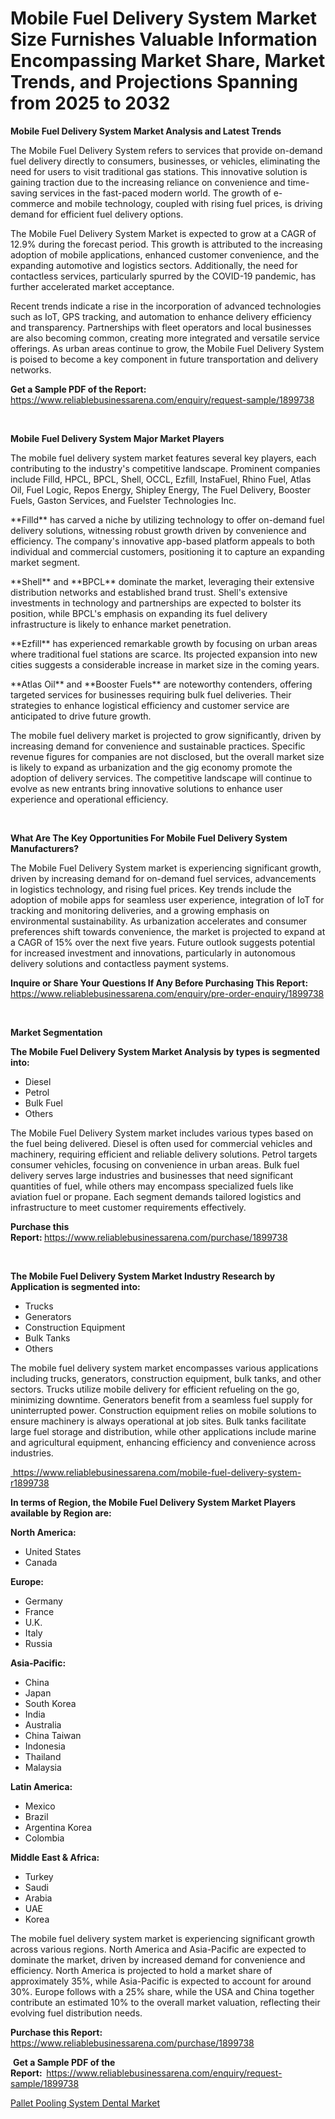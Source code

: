 <p><h1>Mobile Fuel Delivery System Market Size Furnishes Valuable Information Encompassing Market Share, Market Trends, and Projections Spanning from 2025 to 2032</h1></p><p><strong>Mobile Fuel Delivery System Market Analysis and Latest Trends</strong></p>
<p><p>The Mobile Fuel Delivery System refers to services that provide on-demand fuel delivery directly to consumers, businesses, or vehicles, eliminating the need for users to visit traditional gas stations. This innovative solution is gaining traction due to the increasing reliance on convenience and time-saving services in the fast-paced modern world. The growth of e-commerce and mobile technology, coupled with rising fuel prices, is driving demand for efficient fuel delivery options.</p><p>The Mobile Fuel Delivery System Market is expected to grow at a CAGR of 12.9% during the forecast period. This growth is attributed to the increasing adoption of mobile applications, enhanced customer convenience, and the expanding automotive and logistics sectors. Additionally, the need for contactless services, particularly spurred by the COVID-19 pandemic, has further accelerated market acceptance.</p><p>Recent trends indicate a rise in the incorporation of advanced technologies such as IoT, GPS tracking, and automation to enhance delivery efficiency and transparency. Partnerships with fleet operators and local businesses are also becoming common, creating more integrated and versatile service offerings. As urban areas continue to grow, the Mobile Fuel Delivery System is poised to become a key component in future transportation and delivery networks.</p></p>
<p><strong>Get a Sample PDF of the Report:&nbsp;</strong> <a href="https://www.reliablebusinessarena.com/enquiry/request-sample/1899738?utm_campaign=3254&utm_medium=2&utm_source=Github&utm_content=ia&utm_term=11032025&utm_id=mobile-fuel-delivery-system">https://www.reliablebusinessarena.com/enquiry/request-sample/1899738</a></p>
<p>&nbsp;</p>
<p><strong>Mobile Fuel Delivery System Major Market Players</strong></p>
<p><p>The mobile fuel delivery system market features several key players, each contributing to the industry's competitive landscape. Prominent companies include Filld, HPCL, BPCL, Shell, OCCL, Ezfill, InstaFuel, Rhino Fuel, Atlas Oil, Fuel Logic, Repos Energy, Shipley Energy, The Fuel Delivery, Booster Fuels, Gaston Services, and Fuelster Technologies Inc.</p><p>**Filld** has carved a niche by utilizing technology to offer on-demand fuel delivery solutions, witnessing robust growth driven by convenience and efficiency. The company's innovative app-based platform appeals to both individual and commercial customers, positioning it to capture an expanding market segment.</p><p>**Shell** and **BPCL** dominate the market, leveraging their extensive distribution networks and established brand trust. Shell's extensive investments in technology and partnerships are expected to bolster its position, while BPCL's emphasis on expanding its fuel delivery infrastructure is likely to enhance market penetration.</p><p>**Ezfill** has experienced remarkable growth by focusing on urban areas where traditional fuel stations are scarce. Its projected expansion into new cities suggests a considerable increase in market size in the coming years.</p><p>**Atlas Oil** and **Booster Fuels** are noteworthy contenders, offering targeted services for businesses requiring bulk fuel deliveries. Their strategies to enhance logistical efficiency and customer service are anticipated to drive future growth.</p><p>The mobile fuel delivery market is projected to grow significantly, driven by increasing demand for convenience and sustainable practices. Specific revenue figures for companies are not disclosed, but the overall market size is likely to expand as urbanization and the gig economy promote the adoption of delivery services. The competitive landscape will continue to evolve as new entrants bring innovative solutions to enhance user experience and operational efficiency.</p></p>
<p>&nbsp;</p>
<p><strong>What Are The Key Opportunities For Mobile Fuel Delivery System Manufacturers?</strong></p>
<p><p>The Mobile Fuel Delivery System market is experiencing significant growth, driven by increasing demand for on-demand fuel services, advancements in logistics technology, and rising fuel prices. Key trends include the adoption of mobile apps for seamless user experience, integration of IoT for tracking and monitoring deliveries, and a growing emphasis on environmental sustainability. As urbanization accelerates and consumer preferences shift towards convenience, the market is projected to expand at a CAGR of 15% over the next five years. Future outlook suggests potential for increased investment and innovations, particularly in autonomous delivery solutions and contactless payment systems.</p></p>
<p><strong>Inquire or Share Your Questions If Any Before Purchasing This Report:</strong> <a href="https://www.reliablebusinessarena.com/enquiry/pre-order-enquiry/1899738?utm_campaign=3254&utm_medium=2&utm_source=Github&utm_content=ia&utm_term=11032025&utm_id=mobile-fuel-delivery-system">https://www.reliablebusinessarena.com/enquiry/pre-order-enquiry/1899738</a></p>
<p>&nbsp;</p>
<p><strong>Market Segmentation</strong></p>
<p><strong>The Mobile Fuel Delivery System Market Analysis by types is segmented into:</strong></p>
<p><ul><li>Diesel</li><li>Petrol</li><li>Bulk Fuel</li><li>Others</li></ul></p>
<p><p>The Mobile Fuel Delivery System market includes various types based on the fuel being delivered. Diesel is often used for commercial vehicles and machinery, requiring efficient and reliable delivery solutions. Petrol targets consumer vehicles, focusing on convenience in urban areas. Bulk fuel delivery serves large industries and businesses that need significant quantities of fuel, while others may encompass specialized fuels like aviation fuel or propane. Each segment demands tailored logistics and infrastructure to meet customer requirements effectively.</p></p>
<p><strong>Purchase this Report:&nbsp;</strong><a href="https://www.reliablebusinessarena.com/purchase/1899738?utm_campaign=3254&utm_medium=2&utm_source=Github&utm_content=ia&utm_term=11032025&utm_id=mobile-fuel-delivery-system">https://www.reliablebusinessarena.com/purchase/1899738</a></p>
<p>&nbsp;</p>
<p><strong>The Mobile Fuel Delivery System Market Industry Research by Application is segmented into:</strong></p>
<p><ul><li>Trucks</li><li>Generators</li><li>Construction Equipment</li><li>Bulk Tanks</li><li>Others</li></ul></p>
<p><p>The mobile fuel delivery system market encompasses various applications including trucks, generators, construction equipment, bulk tanks, and other sectors. Trucks utilize mobile delivery for efficient refueling on the go, minimizing downtime. Generators benefit from a seamless fuel supply for uninterrupted power. Construction equipment relies on mobile solutions to ensure machinery is always operational at job sites. Bulk tanks facilitate large fuel storage and distribution, while other applications include marine and agricultural equipment, enhancing efficiency and convenience across industries.</p></p>
<p><a href="https://www.reliablebusinessarena.com/mobile-fuel-delivery-system-r1899738?utm_campaign=3254&utm_medium=2&utm_source=Github&utm_content=ia&utm_term=11032025&utm_id=mobile-fuel-delivery-system">&nbsp;https://www.reliablebusinessarena.com/mobile-fuel-delivery-system-r1899738</a></p>
<p><strong>In terms of Region, the Mobile Fuel Delivery System Market Players available by Region are:</strong></p>
<p>
    <p> <strong> North America: </strong>
        <ul>
            <li>United States</li>
            <li>Canada</li>
        </ul>
        </p> 
    <p> <strong> Europe: </strong>
        <ul>
            <li>Germany</li>
            <li>France</li>
            <li>U.K.</li>
            <li>Italy</li>
            <li>Russia</li>
        </ul>
        </p> 
    <p> <strong> Asia-Pacific: </strong>
        <ul>
            <li>China</li>
            <li>Japan</li>
            <li>South Korea</li>
            <li>India</li>
            <li>Australia</li>
            <li>China Taiwan</li>
            <li>Indonesia</li>
            <li>Thailand</li>
            <li>Malaysia</li>
        </ul>
        </p> 
    <p> <strong> Latin America: </strong>
        <ul>
            <li>Mexico</li>
            <li>Brazil</li>
            <li>Argentina Korea</li>
            <li>Colombia</li>
        </ul>
        </p> 
    <p> <strong> Middle East & Africa: </strong>
        <ul>
            <li>Turkey</li>
            <li>Saudi</li>
            <li>Arabia</li>
            <li>UAE</li>
            <li>Korea</li>
        </ul>
    </p>
    </p>
<p><p>The mobile fuel delivery system market is experiencing significant growth across various regions. North America and Asia-Pacific are expected to dominate the market, driven by increased demand for convenience and efficiency. North America is projected to hold a market share of approximately 35%, while Asia-Pacific is expected to account for around 30%. Europe follows with a 25% share, while the USA and China together contribute an estimated 10% to the overall market valuation, reflecting their evolving fuel distribution needs.</p></p>
<p><strong>Purchase this Report: </strong><a href="https://www.reliablebusinessarena.com/purchase/1899738?utm_campaign=3254&utm_medium=2&utm_source=Github&utm_content=ia&utm_term=11032025&utm_id=mobile-fuel-delivery-system">https://www.reliablebusinessarena.com/purchase/1899738</a></p>
<p>&nbsp;<strong>Get a Sample PDF of the Report:&nbsp;&nbsp;</strong><a href="https://www.reliablebusinessarena.com/enquiry/request-sample/1899738?utm_campaign=3254&utm_medium=2&utm_source=Github&utm_content=ia&utm_term=11032025&utm_id=mobile-fuel-delivery-system">https://www.reliablebusinessarena.com/enquiry/request-sample/1899738</a></p>
<p><strong></strong></p>
<p><p><a href="https://github.com/onutsheinz/Market-Research-Report-List-1/blob/main/pallet-pooling-system-dental-market.md?utm_campaign=3254&utm_medium=2&utm_source=Github&utm_content=ia&utm_term=11032025&utm_id=mobile-fuel-delivery-system">Pallet Pooling System Dental Market</a></p></p>